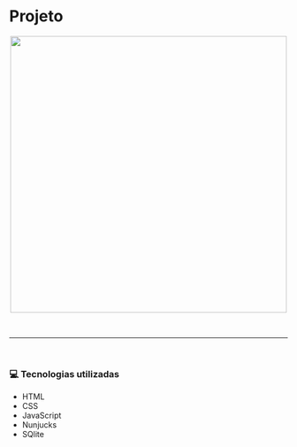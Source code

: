 # Projeto
<p align="center">
  <img src="https://www.figma.com/file/NWcSWGor3K5BhvtfbcKy4m/Untitled?node-id=0%3A1" width="500">
</p>

</br>
<hr>
</br>

### :computer: Tecnologias utilizadas

<ul>
  <li>HTML</li>
  <li>CSS</li>
  <li>JavaScript</li>
  <li>Nunjucks</li>
  <li>SQlite</li>
</ul>

